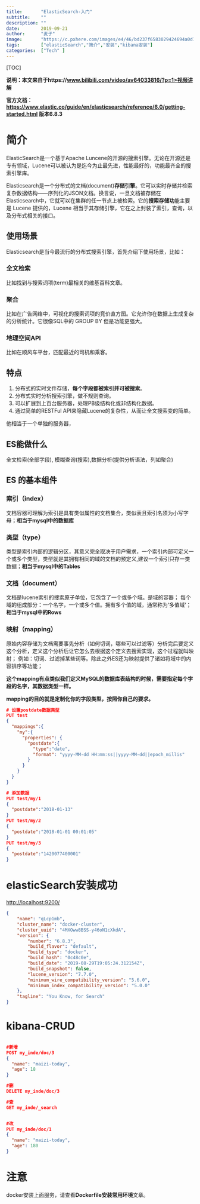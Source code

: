 ```yaml
---
title:       "ElasticSearch-入门"
subtitle:    ""
description: ""
date:        2019-09-21
author:      "麦子"
image:       "https://c.pxhere.com/images/e4/46/bd237f6583029424694a0d16589b-1435053.jpg!d"
tags:        ["elasticSearch","简介","安装","kibana安装"]
categories:  ["Tech" ]
---
```


[TOC]

**说明：本文来自于https://www.bilibili.com/video/av64033816/?p=1>视频讲解**

**官方文档：https://www.elastic.co/guide/en/elasticsearch/reference/6.0/getting-started.html 版本6.8.3**

# 简介

ElasticSearch是一个基于Apache Luncene的开源的搜索引擎。无论在开源还是专有领域，Lucene可以被认为是迄今为止最先进，性能最好的，功能最齐全的搜索引擎库。

Elasticsearch是一个分布式的文档(document)**存储引擎**。它可以实时存储并检索复杂数据结构——序列化的JSON文档。换言说，一旦文档被存储在Elasticsearch中，它就可以在集群的任一节点上被检索。它的**搜索存储功**能主要是 Lucene 提供的，Lucene 相当于其存储引擎，它在之上封装了索引，查询，以及分布式相关的接口。



## 使用场景

Elasticsearch是当今最流行的分布式搜索引擎，首先介绍下使用场景，比如：

### 全文检索

比如找到与搜索词项(term)最相关的维基百科文章。

### 聚合

比如在广告网络中，可视化的搜索词项的竞价直方图。它允许你在数据上生成复杂的分析统计。它很像SQL中的 GROUP BY 但是功能更强大。

### 地理空间API

比如在顺风车平台，匹配最近的司机和乘客。



## 特点

1. 分布式的实时文件存储，**每个字段都被索引并可被搜索**。 
2. 分布式实时分析搜索引擎，做不规则查询。 
3. 可以扩展到上百台服务器，处理PB级结构化或非结构化数据。
4. 通过简单的RESTFul API来隐藏Lucene的复杂性，从而让全文搜索变的简单。 

他相当于一个单独的服务器， 

##  

## ES能做什么

全文检索(全部字段), 模糊查询(搜索),数据分析(提供分析语法，列如聚合)



## ES 的基本组件

### 索引（index）

文档容器可理解为索引是具有类似属性的文档集合，类似表且索引名须为小写字母；**相当于mysql中的数据库**

### 类型（type）

类型是索引内部的逻辑分区，其意义完全取决于用户需求，一个索引内部可定义一个或多个类型，类型就是其拥有相同的域的文档的预定义,建议一个索引只存一类数据；**相当于mysql中的Tables**

### 文档（document） 

文档是lucene索引的搜索原子单位，它包含了一个或多个域。是域的容器；
每个域的组成部分：一个名字，一个或多个值。拥有多个值的域，通常称为‘多值域’；**相当于mysql中的Rows**

### 映射（mapping）

原始内容存储为文档需要事先分析（如何切词，哪些可以过滤等）分析完后要定义这个分析，定义这个分析后让它怎么去根据这个定义去搜索实现，这个过程就叫映射；
例如：切词、过滤掉某些词等。除此之外ES还为映射提供了诸如将域中的内容排序等功能；

**这个mapping有点类似我们定义MySQL的数据库表结构的时候，需要指定每个字段的名字，其数据类型一样。**

**mapping的目的就是定制化你的字段类型，按照你自己的要求。**

```json
# 设置postdate数据类型
PUT test
{
  "mappings":{
    "my":{
      "properties": {
        "postdate":{
          "type":"date",
          "format": "yyyy-MM-dd HH:mm:ss||yyyy-MM-dd||epoch_millis"
        }
      }
    }
  }
}

# 添加数据
PUT test/my/1
{
  "postdate":"2018-01-13"
}
PUT test/my/2
{
  "postdate":"2018-01-01 00:01:05"
}
PUT test/my/3
{
  "postdate":"1420077400001"
}
```



# elasticSearch安装成功

[http://localhost:9200/](http://localhost:9200/)

```json
{
    "name": "qLcpGmb",
    "cluster_name": "docker-cluster",
    "cluster_uuid": "4MXOww8BSS-y46oN1cXkdA",
    "version": {
        "number": "6.8.3",
        "build_flavor": "default",
        "build_type": "docker",
        "build_hash": "0c48c0e",
        "build_date": "2019-08-29T19:05:24.312154Z",
        "build_snapshot": false,
        "lucene_version": "7.7.0",
        "minimum_wire_compatibility_version": "5.6.0",
        "minimum_index_compatibility_version": "5.0.0"
    },
    "tagline": "You Know, for Search"
}
```



# kibana-CRUD

```json

#新增
POST my_inde/doc/3
{
  "name": "maizi-today",
  "age": 18
}

#删
DELETE my_inde/doc/3

#查
GET my_inde/_search


#改
PUT my_inde/doc/1
{
  "name": "maizi-today",
  "age": 180
}
```



# 注意

docker安装上面服务，请查看**Dockerfile安装常用环境**文章。 

